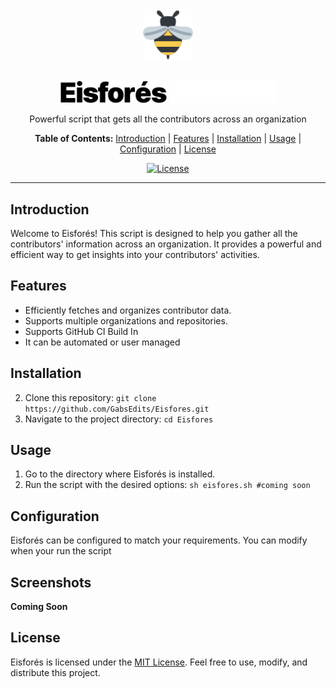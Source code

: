 <div align="center">
  <img src="https://raw.githubusercontent.com/twitter/twemoji/master/assets/svg/1f41d.svg" width="80">
  
  <br><img src="/assets/Eisforés.svg#gh-light-mode-only" width="170">
  <img src="/assets/Eisforés-1.svg#gh-dark-mode-only" width="170">
  <p>Powerful script that gets all the contributors across an organization</p>
  
   **Table of Contents:** [Introduction](#introduction) | [Features](#features) | [Installation](#installation) | [Usage](#usage) | [Configuration](#configuration) | [License](#license)
   
[![License](https://img.shields.io/badge/license-MIT-blue.svg)](https://opensource.org/licenses/MIT)    
</div>

---

## Introduction

Welcome to Eisforés! This script is designed to help you gather all the contributors' information across an organization. It provides a powerful and efficient way to get insights into your contributors' activities.

## Features
- Efficiently fetches and organizes contributor data.
- Supports multiple organizations and repositories.
- Supports GitHub CI Build In
- It can be automated or user managed

## Installation
2. Clone this repository: `git clone https://github.com/GabsEdits/Eisfores.git`
3. Navigate to the project directory: `cd Eisfores`

## Usage
1. Go to the directory where Eisforés is installed.
2. Run the script with the desired options: `sh eisfores.sh #coming soon`

## Configuration
Eisforés can be configured to match your requirements. You can modify when your run the script

## Screenshots
**Coming Soon**

## License
Eisforés is licensed under the [MIT License](LICENSE). Feel free to use, modify, and distribute this project.

